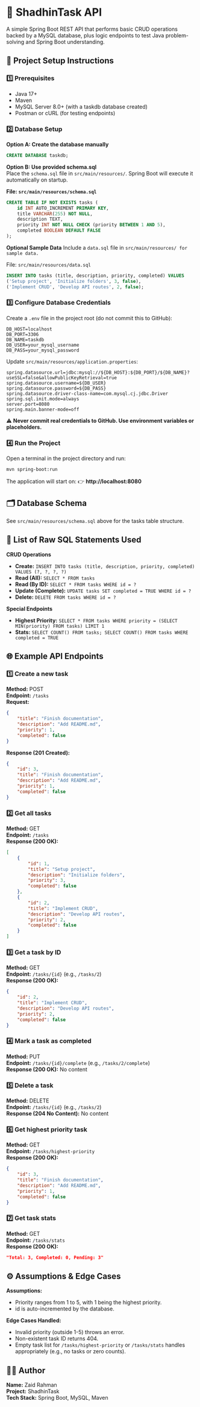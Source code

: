 # 🧮 ShadhinTask API

A simple Spring Boot REST API that performs basic CRUD operations backed by a MySQL database, plus logic endpoints to test Java problem-solving and Spring Boot understanding.

## 🚀 Project Setup Instructions

### 1️⃣ Prerequisites
- Java 17+
- Maven
- MySQL Server 8.0+ (with a taskdb database created)
- Postman or cURL (for testing endpoints)

### 2️⃣ Database Setup


**Option A: Create the database manually**
```sql
CREATE DATABASE taskdb;
```
**Option B: Use provided schema.sql**  
Place the `schema.sql` file in `src/main/resources/`. Spring Boot will execute it automatically on startup.

**File: `src/main/resources/schema.sql`**
```sql
CREATE TABLE IF NOT EXISTS tasks (
    id INT AUTO_INCREMENT PRIMARY KEY,
    title VARCHAR(255) NOT NULL,
    description TEXT,
    priority INT NOT NULL CHECK (priority BETWEEN 1 AND 5),
    completed BOOLEAN DEFAULT FALSE
);
```
**Optional Sample Data**
Include a `data.sql` file in `src/main/resources/ for sample data.`

File: `src/main/resources/data.sql`

```sql
INSERT INTO tasks (title, description, priority, completed) VALUES 
('Setup project', 'Initialize folders', 3, false),
('Implement CRUD', 'Develop API routes', 2, false);
```

### 3️⃣ Configure Database Credentials

Create a `.env` file in the project root (do not commit this to GitHub):
```
DB_HOST=localhost
DB_PORT=3306
DB_NAME=taskdb
DB_USER=your_mysql_username
DB_PASS=your_mysql_password
```

Update `src/main/resources/application.properties`:
```
spring.datasource.url=jdbc:mysql://${DB_HOST}:${DB_PORT}/${DB_NAME}?useSSL=false&allowPublicKeyRetrieval=true
spring.datasource.username=${DB_USER}
spring.datasource.password=${DB_PASS}
spring.datasource.driver-class-name=com.mysql.cj.jdbc.Driver
spring.sql.init.mode=always
server.port=8080
spring.main.banner-mode=off
```

⚠️ **Never commit real credentials to GitHub. Use environment variables or placeholders.**

### 4️⃣ Run the Project

Open a terminal in the project directory and run:
```bash
mvn spring-boot:run
```

The application will start on: 👉 **http://localhost:8080**

## 🗂️ Database Schema

See `src/main/resources/schema.sql` above for the tasks table structure.

## 🧰 List of Raw SQL Statements Used

**CRUD Operations**
- **Create:** `INSERT INTO tasks (title, description, priority, completed) VALUES (?, ?, ?, ?)`
- **Read (All):** `SELECT * FROM tasks`
- **Read (By ID):** `SELECT * FROM tasks WHERE id = ?`
- **Update (Complete):** `UPDATE tasks SET completed = TRUE WHERE id = ?`
- **Delete:** `DELETE FROM tasks WHERE id = ?`

**Special Endpoints**
- **Highest Priority:** `SELECT * FROM tasks WHERE priority = (SELECT MIN(priority) FROM tasks) LIMIT 1`
- **Stats:** `SELECT COUNT() FROM tasks; SELECT COUNT() FROM tasks WHERE completed = TRUE`

## 🌐 Example API Endpoints

### 1️⃣ Create a new task
**Method:** POST  
**Endpoint:** `/tasks`  
**Request:**
```json
{
    "title": "Finish documentation",
    "description": "Add README.md",
    "priority": 1,
    "completed": false
}
```
**Response (201 Created):**
```json
{
    "id": 3,
    "title": "Finish documentation",
    "description": "Add README.md",
    "priority": 1,
    "completed": false
}
```

### 2️⃣ Get all tasks
**Method:** GET  
**Endpoint:** `/tasks`  
**Response (200 OK):**
```json
[
    {
        "id": 1,
        "title": "Setup project",
        "description": "Initialize folders",
        "priority": 3,
        "completed": false
    },
    {
        "id": 2,
        "title": "Implement CRUD",
        "description": "Develop API routes",
        "priority": 2,
        "completed": false
    }
]
```

### 3️⃣ Get a task by ID
**Method:** GET  
**Endpoint:** `/tasks/{id}` (e.g., `/tasks/2`)  
**Response (200 OK):**
```json
{
    "id": 2,
    "title": "Implement CRUD",
    "description": "Develop API routes",
    "priority": 2,
    "completed": false
}
```

### 4️⃣ Mark a task as completed
**Method:** PUT  
**Endpoint:** `/tasks/{id}/complete` (e.g., `/tasks/2/complete`)  
**Response (200 OK):** No content

### 5️⃣ Delete a task
**Method:** DELETE  
**Endpoint:** `/tasks/{id}` (e.g., `/tasks/2`)  
**Response (204 No Content):** No content

### 6️⃣ Get highest priority task
**Method:** GET  
**Endpoint:** `/tasks/highest-priority`  
**Response (200 OK):**
```json
{
    "id": 3,
    "title": "Finish documentation",
    "description": "Add README.md",
    "priority": 1,
    "completed": false
}
```

### 7️⃣ Get task stats
**Method:** GET  
**Endpoint:** `/tasks/stats`  
**Response (200 OK):**
```json
"Total: 3, Completed: 0, Pending: 3"
```

## ⚙️ Assumptions & Edge Cases

**Assumptions:**
- Priority ranges from 1 to 5, with 1 being the highest priority.
- id is auto-incremented by the database.

**Edge Cases Handled:**
- Invalid priority (outside 1-5) throws an error.
- Non-existent task ID returns 404.
- Empty task list for `/tasks/highest-priority` or `/tasks/stats` handles appropriately (e.g., no tasks or zero counts).

## 🧑‍💻 Author

**Name:** Zaid Rahman  
**Project:** ShadhinTask  
**Tech Stack:** Spring Boot, MySQL, Maven
